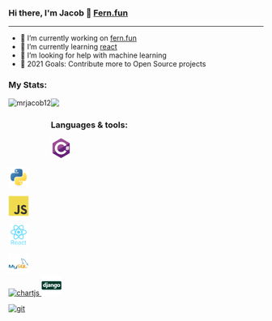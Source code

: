 ### Hi there, I'm Jacob 👋 [Fern.fun][website]
 ---
 
- 🔭 I’m currently working on [fern.fun][working-on]
- 🌱 I’m currently learning [react](https://reactjs.org)
- 🤔 I’m looking for help with machine learning 
- 🥅 2021 Goals: Contribute more to Open Source projects


<h3>My Stats:</h3>
<img align="left" height="120em" src="https://github-readme-stats.vercel.app/api?username=mrjacob12&show_icons=true&locale=en&theme=dark" alt="mrjacob12" /></p>
<img height="120em" src="https://github-readme-stats-anuraghazra1.vercel.app/api/top-langs/?username=mrjacob12&theme=dark" />

<br />


<h3 align="left">Languages & tools:</h3>
<p align="left"> 
 <a href="https://www.w3schools.com/cs/" target="_blank"> <img src="https://raw.githubusercontent.com/devicons/devicon/master/icons/csharp/csharp-original.svg" alt="csharp" width="40" height="40"/> </a> 
  
 <a href="https://www.python.org" target="_blank"> <img src="https://raw.githubusercontent.com/devicons/devicon/master/icons/python/python-original.svg" alt="python" width="40" height="40"/> </a>
 
<a href="https://developer.mozilla.org/en-US/docs/Web/JavaScript" target="_blank"> <img src="https://raw.githubusercontent.com/devicons/devicon/master/icons/javascript/javascript-original.svg" alt="javascript" width="40" height="40"/> </a>
 
 <a href="https://reactjs.org/" target="_blank"> <img src="https://raw.githubusercontent.com/devicons/devicon/master/icons/react/react-original-wordmark.svg" alt="react" width="40" height="40"/> </a>
 
<a href="https://www.mysql.com/" target="_blank"> <img src="https://raw.githubusercontent.com/devicons/devicon/master/icons/mysql/mysql-original-wordmark.svg" alt="mysql" width="40" height="40"/> </a>   
 <a href="https://www.chartjs.org" target="_blank"> <img src="https://www.chartjs.org/media/logo-title.svg" alt="chartjs" width="40" height="40"/> </a> 
 <a href="https://www.djangoproject.com/" target="_blank"> <img src="https://raw.githubusercontent.com/devicons/devicon/master/icons/django/django-original.svg" alt="django" width="40" height="40"/> </a> 
 
 <a href="https://git-scm.com/" target="_blank"> <img src="https://www.vectorlogo.zone/logos/git-scm/git-scm-icon.svg" alt="git" width="40" height="40"/></a></p>




[working-on]: http://fern.myftp.org/
[website]: http://fern.fun
[discord]: https://discord.gg/pXvjyWqYMF
[mail]: mailto:admin@fern.fun?Subject=Hello%20world!
